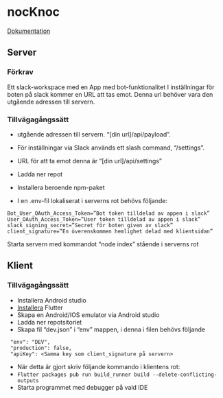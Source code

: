 # nocKnoc

[Dokumentation](https://github.com/cccarle/nocKnoc/wiki)

## Server

### Förkrav
Ett slack-workspace med en App med bot-funktionalitet
I inställningar för boten på slack kommer en URL att tas emot. Denna url behöver vara den utgående adressen till servern.
### Tillvägagångssätt
* utgående adressen till servern. “[din url]/api/payload”.
* För inställningar via Slack används ett slash command, “/settings”. 
* URL för att ta emot denna är “[din url]/api/settings”

* Ladda ner repot
* Installera beroende npm-paket 
* I en .env-fil lokaliserat i serverns rot behövs följande:
```
Bot_User_OAuth_Access_Token=”Bot token tilldelad av appen i slack”
User_OAuth_Access_Token=”User token tilldelad av appen i slack”
slack_signing_secret=”Secret för boten given av slack”
client_signature=”En överenskommen hemlighet delad med klientsidan”
```
Starta servern med kommandot “node index” stående i serverns rot

## Klient

### Tillvägagångssätt

* Installera Android studio
* [Installera](https://github.com/cccarle/nocKnoc/wiki/Flutter-Installation) Flutter
* Skapa en Android/IOS emulator via Android studio
* Ladda ner repotsitoriet
* Skapa fil “dev.json” i “env” mappen, i denna i filen behövs följande
```
 "env": "DEV",
 "production": false,
 "apiKey": <Samma key som client_signature på servern>
```
* När detta är gjort skriv följande kommando i klientens rot:
* ```Flutter packages pub run build_runner build --delete-conflicting-outputs```
* Starta programmet med debugger på vald IDE
